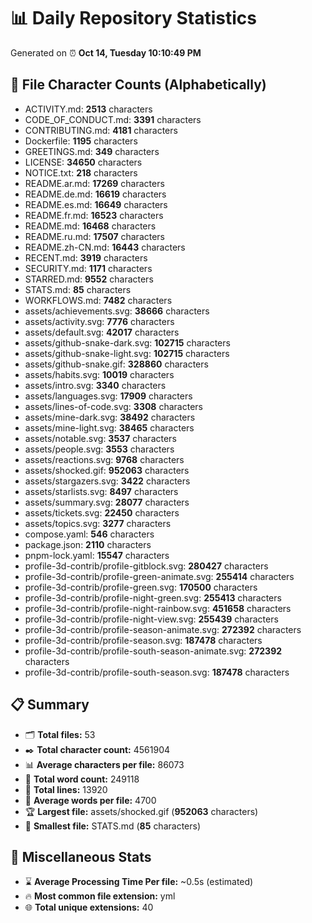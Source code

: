 # 📊 Daily Repository Statistics
Generated on ⏰ **Oct 14, Tuesday 10:10:49 PM**

## 📂 File Character Counts (Alphabetically)
- ACTIVITY.md: **2513** characters
- CODE_OF_CONDUCT.md: **3391** characters
- CONTRIBUTING.md: **4181** characters
- Dockerfile: **1195** characters
- GREETINGS.md: **349** characters
- LICENSE: **34650** characters
- NOTICE.txt: **218** characters
- README.ar.md: **17269** characters
- README.de.md: **16619** characters
- README.es.md: **16649** characters
- README.fr.md: **16523** characters
- README.md: **16468** characters
- README.ru.md: **17507** characters
- README.zh-CN.md: **16443** characters
- RECENT.md: **3919** characters
- SECURITY.md: **1171** characters
- STARRED.md: **9552** characters
- STATS.md: **85** characters
- WORKFLOWS.md: **7482** characters
- assets/achievements.svg: **38666** characters
- assets/activity.svg: **7776** characters
- assets/default.svg: **42017** characters
- assets/github-snake-dark.svg: **102715** characters
- assets/github-snake-light.svg: **102715** characters
- assets/github-snake.gif: **328860** characters
- assets/habits.svg: **10019** characters
- assets/intro.svg: **3340** characters
- assets/languages.svg: **17909** characters
- assets/lines-of-code.svg: **3308** characters
- assets/mine-dark.svg: **38492** characters
- assets/mine-light.svg: **38465** characters
- assets/notable.svg: **3537** characters
- assets/people.svg: **3553** characters
- assets/reactions.svg: **9768** characters
- assets/shocked.gif: **952063** characters
- assets/stargazers.svg: **3422** characters
- assets/starlists.svg: **8497** characters
- assets/summary.svg: **28077** characters
- assets/tickets.svg: **22450** characters
- assets/topics.svg: **3277** characters
- compose.yaml: **546** characters
- package.json: **2110** characters
- pnpm-lock.yaml: **15547** characters
- profile-3d-contrib/profile-gitblock.svg: **280427** characters
- profile-3d-contrib/profile-green-animate.svg: **255414** characters
- profile-3d-contrib/profile-green.svg: **170500** characters
- profile-3d-contrib/profile-night-green.svg: **255413** characters
- profile-3d-contrib/profile-night-rainbow.svg: **451658** characters
- profile-3d-contrib/profile-night-view.svg: **255439** characters
- profile-3d-contrib/profile-season-animate.svg: **272392** characters
- profile-3d-contrib/profile-season.svg: **187478** characters
- profile-3d-contrib/profile-south-season-animate.svg: **272392** characters
- profile-3d-contrib/profile-south-season.svg: **187478** characters

## 📋 Summary
- 🗂️ **Total files:** 53
- ✒️ **Total character count:** 4561904
- 📊 **Average characters per file:** 86073
- 📝 **Total word count:** 249118
- 🧾 **Total lines:** 13920
- 📐 **Average words per file:** 4700
- 🏆 **Largest file:** assets/shocked.gif (**952063** characters)
- 🥉 **Smallest file:** STATS.md (**85** characters)

## 🌟 Miscellaneous Stats
- ⌛ **Average Processing Time Per file:** ~0.5s (estimated)
- 🔥 **Most common file extension:** yml
- 🌐 **Total unique extensions:** 40
